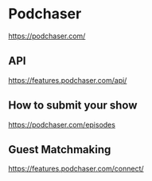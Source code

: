# Podchaser
https://podchaser.com/

## API
https://features.podchaser.com/api/

## How to submit your show
https://podchaser.com/episodes

## Guest Matchmaking
https://features.podchaser.com/connect/
